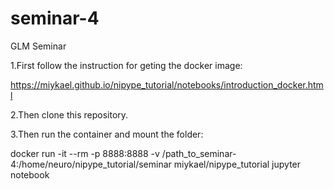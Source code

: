 # seminar-4

GLM Seminar


1.First follow the instruction for geting the docker image:

https://miykael.github.io/nipype_tutorial/notebooks/introduction_docker.html

2.Then clone this repository.

3.Then run the container and mount the folder:

docker run -it --rm -p 8888:8888 -v /path_to_seminar-4:/home/neuro/nipype_tutorial/seminar miykael/nipype_tutorial jupyter notebook 